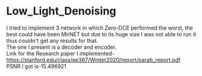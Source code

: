 # Low_Light_Denoising
 I tried to implement 3 network in which Zero-DCE performed the worst, the best could have been  MirNET but due to its huge size I was not able to run it thus couldn't get any results for that. <br>
 The one I present is a decoder and encoder.<br>
 Link for the Research paper I implemented- https://stanford.edu/class/ee367/Winter2020/report/parab_report.pdf<br>
 PSNR I got is-15.496921 
